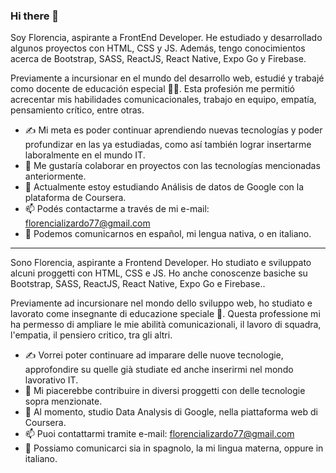 ### Hi there 👋

Soy Florencia, aspirante a FrontEnd Developer. He estudiado y desarrollado algunos proyectos con HTML, CSS y JS. 
Además, tengo conocimientos acerca de Bootstrap, SASS, ReactJS, React Native, Expo Go y Firebase.

Previamente a incursionar en el mundo del desarrollo web, estudié y trabajé como docente de educación especial 👩‍🏫. 
Esta profesión me permitió acrecentar mis habilidades comunicacionales, trabajo en equipo, empatía, pensamiento crítico, entre otras.

- ✍ Mi meta es poder continuar aprendiendo nuevas tecnologías y poder profundizar en las ya estudiadas, 
como así también lograr insertarme laboralmente en el mundo IT.
- 👯 Me gustaría colaborar en proyectos con las tecnologías mencionadas anteriormente.
- 🌱 Actualmente estoy estudiando Análisis de datos de Google con la plataforma de Coursera.
- 📫 Podés contactarme a través de mi e-mail: florencializardo77@gmail.com
- 💬 Podemos comunicarnos en español, mi lengua nativa, o en italiano.


---------------------------------------------------------------------------------------------------------------------------------------------------
Sono Florencia, aspirante a  Frontend Developer. Ho studiato e sviluppato alcuni proggetti con HTML, CSS e JS.
Ho anche conoscenze basiche su Bootstrap, SASS, ReactJS, React Native, Expo Go e Firebase..

Previamente ad incursionare nel mondo dello sviluppo web, ho studiato e lavorato come insegnante di educazione speciale 👩‍.
Questa professione mi ha permesso di ampliare le mie abilità comunicazionali, il lavoro di squadra, l'empatia, il pensiero critico, tra gli altri.

- ✍ Vorrei poter continuare ad imparare delle nuove tecnologie, approfondire su quelle già studiate ed anche inserirmi nel mondo lavorativo IT.
- 👯 Mi piacerebbe contribuire in diversi proggetti con delle tecnologie sopra menzionate.
- 🌱 Al momento, studio Data Analysis di Google, nella piattaforma web di Coursera.
- 📫 Puoi contattarmi tramite e-mail: florencializardo77@gmail.com
- 💬 Possiamo comunicarci sia in spagnolo, la mi lingua materna, oppure in italiano.



<!--
**FlorLizardo/FlorLizardo** is a ✨ _special_ ✨ repository because its `README.md` (this file) appears on your GitHub profile.

Here are some ideas to get you started:

- 🔭 I’m currently working on ...
- 🌱 I’m currently learning ...
- 👯 I’m looking to collaborate on ...
- 🤔 I’m looking for help with ...
- 💬 Ask me about ...
- 📫 How to reach me: ...
- 😄 Pronouns: ...
- ⚡ Fun fact: ...
-->
